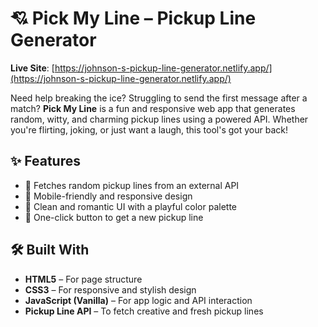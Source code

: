 # 💘 Pick My Line – Pickup Line Generator  
**Live Site**: [https://johnson-s-pickup-line-generator.netlify.app/](https://johnson-s-pickup-line-generator.netlify.app/)

Need help breaking the ice? Struggling to send the first message after a match? **Pick My Line** is a fun and responsive web app that generates random, witty, and charming pickup lines using a powered API. Whether you're flirting, joking, or just want a laugh, this tool's got your back!

## ✨ Features
- 🔁 Fetches random pickup lines from an external API
- 📱 Mobile-friendly and responsive design
- 🎨 Clean and romantic UI with a playful color palette
- 💬 One-click button to get a new pickup line

## 🛠️ Built With
- **HTML5** – For page structure  
- **CSS3** – For responsive and stylish design  
- **JavaScript (Vanilla)** – For app logic and API interaction  
- **Pickup Line API** – To fetch creative and fresh pickup lines

